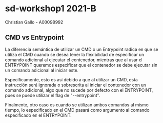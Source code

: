 # sd-workshop1 2021-B
Christian Gallo - A00098992

## CMD vs Entrypoint

La diferencia semántica de utilizar un CMD o un Entrypoint radica en que 
se utiliza el CMD cuando se desea tener la flexibilidad de especificar un
comando adicional al ejecutar el contenedor, mientras que al usar el 
ENTRYPOINT queremos especificar que el contenedor se debe ejecutar sin
un comando adicional al iniciar este.

Específicamente, esto es así debido a que al utilizar un CMD, esta instrucción
será ignorada o sobrescrita al iniciar el contenedor con un comando adicional, algo 
que no sucede por defecto con el ENTRYPOINT, pues se puede utilizar el flag de
"--entrypoint". 

Finalmente, otro caso es cuando se utilizan ambos comandos al mismo tiempo, lo especificado
en el CMD pasará como argumento al comando especificado en el ENTRYPOINT.
